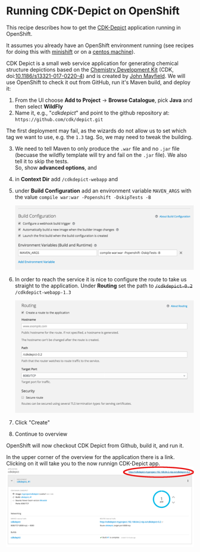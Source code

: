 # Running CDK-Depict on OpenShift
This recipe describes how to get the [CDK-Depict](https://github.com/cdk/depict) application running in OpenShift.

It assumes you already have an OpenShift environment running (see recipes for doing this with [minishift](minishift_local_machine.md)
or on a [centos machine](openshift_centos.md)).

CDK Depict is a small web service application for generating chemical structure depictions based on the [Chemistry Development Kit](https://cdk.github.io/) (CDK, doi:[10.1186/s13321-017-0220-4](https://jcheminf.biomedcentral.com/articles/10.1186/s13321-017-0220-4)) and is created by [John Mayfield](https://github.com/johnmay). We will use OpenShift to check it out from GitHub, run it's Maven build, and deploy it:

1. From the UI choose **Add to Project** -> **Browse Catalogue**, pick **Java** and then select **WildFly**
2. Name it, e.g., "_cdkdepict_" and point to the github repository at: `https://github.com/cdk/depict.git`

The first deployment may fail, as the wizards do not allow us to set which tag we want to use, e.g. the `1.3` tag.
So, we may need to tweak the building.



3. We need to tell Maven to only produce the `.war` file and no `.jar` file (becuase the wildfly template will try and fail on the `.jar` file). We also tell it to skip the tests.  
   So, show **advanced options**, and
4. in **Context Dir** add `/cdkdepict-webapp` and
4. under **Build Configuration** add an environment variable `MAVEN_ARGS` with the value `compile war:war -Popenshift -DskipTests -B`

   ![Set the maven args](mavenargs.png)
5. In order to reach the service it is nice to configure the route to take us straight to the application. Under **Routing** set the path to ~~`/cdkdepict-0.2`~~ `/cdkdepict-webapp-1.3`

   ![Fix routing](routing.png)
5. Click "Create"
6. Continue to overview

OpenShift will now checkout CDK Depict from Github, build it, and run it.

In the upper corner of the overview for the application there is a link. Clicking on it will take you to the now runnign CDK-Depict app.
   ![What the overview looks like](overview.png)
   

